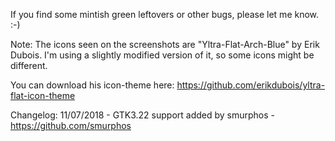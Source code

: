 If you find some mintish green leftovers or other bugs, please let me know. :-)

Note: The icons seen on the screenshots are "Yltra-Flat-Arch-Blue" by Erik Dubois. I'm using a slightly modified version of it, so some icons might be different.

You can download his icon-theme here: https://github.com/erikdubois/yltra-flat-icon-theme

Changelog: 11/07/2018 - GTK3.22 support added by smurphos - https://github.com/smurphos
